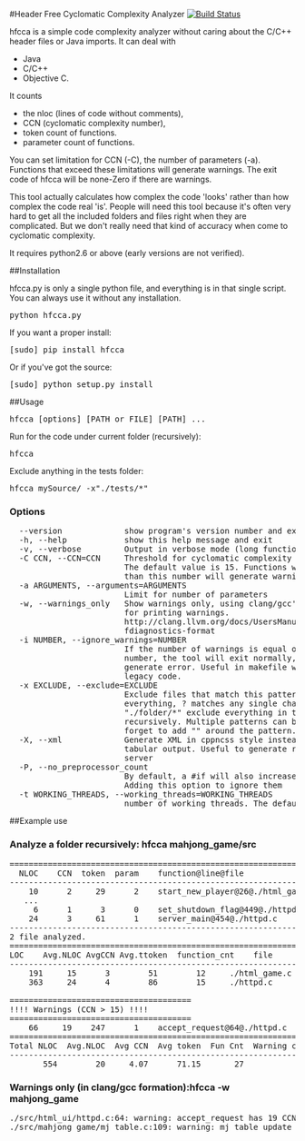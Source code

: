 #Header Free Cyclomatic Complexity Analyzer
[![Build Status](https://travis-ci.org/terryyin/hfcca.png?branch=master)](https://travis-ci.org/terryyin/hfcca)

hfcca is a simple code complexity analyzer without caring about the C/C++ 
header files or Java imports. It can deal with

* Java
* C/C++
* Objective C.

It counts 

* the nloc (lines of code without comments), 
* CCN (cyclomatic complexity number),
* token count of functions.
* parameter count of functions.

You can set limitation for CCN (-C), the number of parameters (-a). Functions
that exceed these limitations will generate warnings. The exit code of hfcca
will be none-Zero if there are warnings. 

This tool actually calculates how complex the code 'looks' rather than how
complex the code real 'is'. People will need this tool because it's often very
hard to get all the included folders and files right when they are complicated.
But we don't really need that kind of accuracy when come to cyclomatic
complexity.

It requires python2.6 or above (early versions are not verified).

##Installation

hfcca.py is only a single python file, and everything is in that single script. You can always use it without any installation.

<pre>
python hfcca.py
</pre>

If you want a proper install:

<pre>
[sudo] pip install hfcca
</pre>

Or if you've got the source:

<pre>
[sudo] python setup.py install
</pre>

##Usage

<pre>
hfcca [options] [PATH or FILE] [PATH] ... 
</pre>
Run for the code under current folder (recursively):
<pre>
hfcca
</pre>
Exclude anything in the tests folder:
<pre>
hfcca mySource/ -x"./tests/*"
</pre>
### Options

<pre>
  --version             show program's version number and exit
  -h, --help            show this help message and exit
  -v, --verbose         Output in verbose mode (long function name)
  -C CCN, --CCN=CCN     Threshold for cyclomatic complexity number warning.
                        The default value is 15. Functions with CCN bigger
                        than this number will generate warning
  -a ARGUMENTS, --arguments=ARGUMENTS
                        Limit for number of parameters
  -w, --warnings_only   Show warnings only, using clang/gcc's warning format
                        for printing warnings.
                        http://clang.llvm.org/docs/UsersManual.html#cmdoption-
                        fdiagnostics-format
  -i NUMBER, --ignore_warnings=NUMBER
                        If the number of warnings is equal or less than the
                        number, the tool will exit normally, otherwize it will
                        generate error. Useful in makefile when improving
                        legacy code.
  -x EXCLUDE, --exclude=EXCLUDE
                        Exclude files that match this pattern. * matches
                        everything, ? matches any single characoter,
                        "./folder/*" exclude everything in the folder,
                        recursively. Multiple patterns can be specified. Don't
                        forget to add "" around the pattern.
  -X, --xml             Generate XML in cppncss style instead of the normal
                        tabular output. Useful to generate report in Jenkins
                        server
  -P, --no_preprocessor_count
                        By default, a #if will also increase the complexity.
                        Adding this option to ignore them
  -t WORKING_THREADS, --working_threads=WORKING_THREADS
                        number of working threads. The default value is 1.
</pre>                   
##Example use
### Analyze a folder recursively: hfcca mahjong_game/src
<pre>
==============================================================
  NLOC    CCN  token  param    function@line@file
--------------------------------------------------------------
    10      2     29      2    start_new_player@26@./html_game.c
   ...
     6      1      3      0    set_shutdown_flag@449@./httpd.c
    24      3     61      1    server_main@454@./httpd.c
--------------------------------------------------------------
2 file analyzed.
==============================================================
LOC    Avg.NLOC AvgCCN Avg.ttoken  function_cnt    file
--------------------------------------------------------------
    191     15      3        51        12     ./html_game.c
    363     24      4        86        15     ./httpd.c

======================================
!!!! Warnings (CCN > 15) !!!!
======================================
    66     19    247      1    accept_request@64@./httpd.c
=================================================================================
Total NLOC  Avg.NLOC  Avg CCN  Avg token  Fun Cnt  Warning cnt   Fun Rt   NLOC Rt  
--------------------------------------------------------------------------------
       554        20     4.07      71.15       27            1      0.04    0.12
</pre>
### Warnings only (in clang/gcc formation):hfcca -w mahjong_game
<pre>
./src/html_ui/httpd.c:64: warning: accept_request has 19 CCN and 1 params (66 NLOC, 247 tokens)
./src/mahjong_game/mj_table.c:109: warning: mj_table_update_state has 20 CCN and 1 params (72 NLOC, 255 tokens)
</pre>